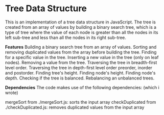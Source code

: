 # Tree Data Structure

This is an implementation of a tree data structure in JavaScript. The tree is created from an array of values by building a binary search tree, which is a type of tree where the value of each node is greater than all the nodes in its left sub-tree and less than all the nodes in its right sub-tree.

**Features**
Building a binary search tree from an array of values.
Sorting and removing duplicated values from the array before building the tree.
Finding for a specific value in the tree.
Inserting a new value in the tree (only on leaf nodes).
Removing a value from the tree.
Traversing the tree in breadth-first level order.
Traversing the tree in depth-first level order preorder, inorder and postorder.
Finding tree's height.
Finding node's height.
Finding node's depth.
Checking if the tree is balanced.
Rebalancing an unbalanced trees.

**Dependencies**
The code makes use of the following dependencies: (which i wrote)

mergeSort from ./mergeSort.js: sorts the input array
checkDuplicated from ./checkDuplicated.js: removes duplicated values from the input array

